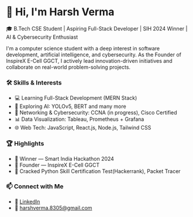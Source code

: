 # 👋 Hi, I'm Harsh Verma

🎓 B.Tech CSE Student | Aspiring Full-Stack Developer | SIH 2024 Winner | AI & Cybersecurity Enthusiast

I'm a computer science student with a deep interest in software development, artificial intelligence, and cybersecurity. As the Founder of InspireX E-Cell GGCT, I actively lead innovation-driven initiatives and collaborate on real-world problem-solving projects.

### 🛠️ Skills & Interests
- 💻 Learning Full-Stack Development (MERN Stack)
- 🤖 Exploring AI: YOLOv5, BERT and many more
- 🔐 Networking & Cybersecurity: CCNA (in progress), Cisco Certified
- 📊 Data Visualization: Tableau, Prometheus + Grafana
- 🌐 Web Tech: JavaScript, React.js, Node.js, Tailwind CSS

### 🏆 Highlights
- 🥇 Winner — Smart India Hackathon 2024
- 🚀 Founder — InspireX E-Cell GGCT
- 🧠 Cracked Python Skill Certification Test(Hackerrank), Packet Tracer

### 📫 Connect with Me
- 🔗 [LinkedIn](https://www.linkedin.com/in/harsh-verma-31a91b257/)
- 📧 harshverma.8305@gmail.com
